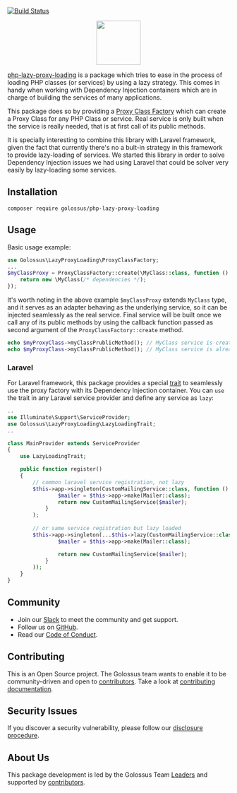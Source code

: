 [![Build Status](https://api.travis-ci.org/golossus/php-lazy-proxy-loading.svg?branch=main)](https://api.travis-ci.org/golossus/php-lazy-proxy-loading)

<p align="center">
    <a href="https://www.golossus.com" target="_blank">
        <img height="100" src="https://avatars2.githubusercontent.com/u/58183018">
    </a>
</p>

[php-lazy-proxy-loading][1] is a package which tries to ease in the process of loading PHP classes (or services) by
using a lazy strategy. This comes in handy when working with Dependency Injection containers which are in charge of
building the services of many applications.

This package does so by providing a [Proxy Class Factory][2] which can create a Proxy Class for any PHP Class or service.
Real service is only built when the service is really needed, that is at first call of its public methods.

It is specially interesting to combine this library with Laravel framework, given the fact that currently there's no a
bult-in strategy in this framework to provide lazy-loading of services. We started this library in order to solve
Dependency Injection issues we had using Laravel that could be solver very easily by lazy-loading some services.

Installation
------------

```shell
composer require golossus/php-lazy-proxy-loading
```

Usage
-----

Basic usage example:

```php
use Golossus\LazyProxyLoading\ProxyClassFactory;
...
$myClassProxy = ProxyClassFactory::create(\MyClass::class, function () {
    return new \MyClass(/* dependencies */);
}); 
```

It's worth noting in the above example `$myClassProxy` extends `MyClass` type, and it serves as an adapter behaving as
the underlying service, so it can be injected seamlessly as the real service. Final service will be built once we call
any of its public methods by using the callback function passed as second argument of the `ProxyClassFactory::create`
method.

```php
echo $myProxyClass->myClassPrublicMethod(); // MyClass service is created at this point
echo $myProxyClass->myClassPrublicMethod(); // MyClass service is already created at this point, so it's not re-built
```

### Laravel

For Laravel framework, this package provides a special [trait][3] to seamlessly use the proxy factory with its Dependency
Injection container. You can `use` the trait in any Laravel service provider and define any service as `lazy`:

```php
..
use Illuminate\Support\ServiceProvider;
use Golossus\LazyProxyLoading\LazyLoadingTrait;
..

class MainProvider extends ServiceProvider
{
    use LazyLoadingTrait;

    public function register()
    {
        // common laravel service registration, not lazy
        $this->app->singleton(CustomMailingService::class, function () {
                $mailer = $this->app->make(Mailer::class);
                return new CustomMailingService($mailer);
            }
        );
    
        // or same service registration but lazy loaded
        $this->app->singleton(...$this->lazy(CustomMailingService::class, function () {
                $mailer = $this->app->make(Mailer::class);

                return new CustomMailingService($mailer);
            }
        ));
    }
}

```

Community
---------

* Join our [Slack][4] to meet the community and get support.
* Follow us on [GitHub][5].
* Read our [Code of Conduct][6].

Contributing
------------

This is an Open Source project. The Golossus team wants to enable it to be community-driven and open
to [contributors][7]. Take a look at [contributing documentation][8].

Security Issues
---------------

If you discover a security vulnerability, please follow our [disclosure procedure][9].

About Us
--------

This package development is led by the Golossus Team [Leaders][10] and supported by [contributors][7].

[1]: https://github.com/golossus/php-lazy-proxy-loading
[2]: ./lib/ProxyClassFactory.php
[3]: ./lib/LaravelLazyLoadingTrait.php
[4]: https://join.slack.com/t/golossus/shared_invite/zt-db4brnes-M8q1Lw2ouFT5X~gQg69NQQ
[5]: https://github.com/golossus
[6]: ./CODE_OF_CONDUCT.md
[7]: ./CONTRIBUTORS.md
[8]: ./CONTRIBUTING.md
[9]: ./CONTRIBUTING.md#reporting-a-security-issue
[10]: ./CONTRIBUTING.md#leaders

